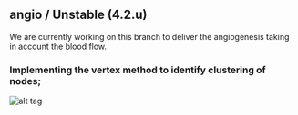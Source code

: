 ## angio / Unstable (4.2.u)
We are currently working on this branch to deliver the angiogenesis taking in account the blood flow.

### Implementing the vertex method to identify clustering of nodes;




![alt tag](https://moreirasm.files.wordpress.com/2015/04/vegf_evol.png?w=640&h=420)
